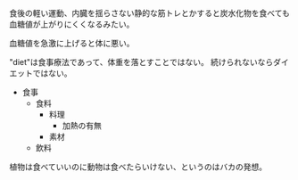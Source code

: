 食後の軽い運動、内臓を揺らさない静的な筋トレとかすると炭水化物を食べても血糖値が上がりにくくなるみたい。

血糖値を急激に上げると体に悪い。

"diet"は食事療法であって、体重を落とすことではない。
続けられないならダイエットではない。

- 食事
  - 食料
    - 料理
      - 加熱の有無
    - 素材
  - 飲料

植物は食べていいのに動物は食べたらいけない、というのはバカの発想。
